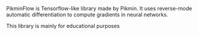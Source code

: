 PikminFlow is Tensorflow-like library made by Pikmin. It uses reverse-mode automatic differentiation to compute gradients in neural networks.

 This library is mainly for educational purposes